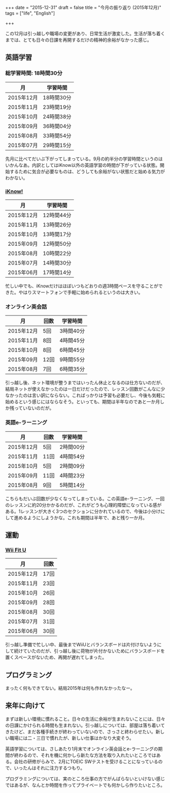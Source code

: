 +++
date = "2015-12-31"
draft = false
title = "今月の振り返り (2015年12月)"
tags = ["life", "English"]

+++

この12月は引っ越しや職場の変更があり、日常生活が激変した。生活が落ち着くまでは、とても日々の日課を再開するだけの精神的余裕がなかった感じ。


英語学習
--------------------------------

### 総学習時間: 18時間30分

| 月         | 学習時間   |
|------------|------------|
| 2015年12月 | 18時間30分 |
| 2015年11月 | 23時間19分 |
| 2015年10月 | 24時間38分 |
| 2015年09月 | 36時間04分 |
| 2015年08月 | 33時間54分 |
| 2015年07月 | 29時間15分 |

先月に比べてだいぶ下がってしまっている。9月の約半分の学習時間というのはいかんなあ。内訳としてはiKnow以外の英語学習の時間が下がっている状態。開始するために気合が必要なものは、どうしても余裕がない状態だと始める気力がわかない。

### [iKnow!](http://iknow.jp)

| 月         | 学習時間   |
|------------|------------|
| 2015年12月 | 12時間44分 |
| 2015年11月 | 13時間26分 |
| 2015年10月 | 13時間17分 |
| 2015年09月 | 12時間50分 |
| 2015年08月 | 10時間22分 |
| 2015年07月 | 14時間30分 |
| 2015年06月 | 17時間14分 |

忙しい中でも、iKnowだけはほぼいつもどおりの週3時間ペースを守ることができた。やはりスマートフォンで手軽に始められるというのは大きい。

### オンライン英会話

| 月         | 回数 | 学習時間   |
|------------|------|------------|
| 2015年12月 |  5回 |  3時間40分 |
| 2015年11月 |  8回 |  4時間45分 |
| 2015年10月 |  8回 |  6時間45分 |
| 2015年09月 | 12回 |  9時間55分 |
| 2015年08月 |  7回 |  6時間35分 |

引っ越し後、ネット環境が整うまではいったん休止となるのは仕方ないのだが、結局ネットが使えなかったのは一日だけだったので、レッスン回数がこんなに少なかったのは言い訳にならない。こればっかりは予習も必要だし、今後も気軽に始めるという感じにはならなそう。といっても、期間は半年なのであと一か月しか残っていないのだが。

### 英語e-ラーニング

| 月         | 回数 | 学習時間   |
|------------|------|------------|
| 2015年12月 |  5回 |  2時間00分 |
| 2015年11月 | 11回 |  4時間54分 |
| 2015年10月 |  5回 |  2時間09分 |
| 2015年09月 | 11回 |  4時間23分 |
| 2015年08月 |  9回 |  5時間14分 |

こちらもだいぶ回数が少なくなってしまっている。この英語e-ラーニング、一回のレッスンに約20分かかるのだが、これがどうも心理的障壁になっている感がある。1レッスンが大きく3つのセクションに分かれているので、今後は小分けにして進めるようにしようかな。これも期間は半年で、あと残り一か月。


運動
--------------------------------

### [Wii Fit U](http://www.nintendo.co.jp/wiiu/astj/)

| 月         | 回数 |
|------------|------|
| 2015年12月 | 17回 |
| 2015年11月 | 23回 |
| 2015年10月 | 26回 |
| 2015年09月 | 28回 |
| 2015年08月 | 30回 |
| 2015年07月 | 31回 |
| 2015年06月 | 30回 |

引っ越し準備で忙しい中、最後までWiiUとバランスボードは片付けないようにして続けていたのだが、引っ越し後に荷物が片付かないためにバランスボードを置くスペースがないため、再開が遅れてしまった。


プログラミング
--------------------------------

まったく何もできてない。結局2015年は何も作れなかったなー。


来年に向けて
--------------------------------

まずは新しい環境に慣れること。日々の生活に余裕が生まれないことには、日々の日課にかけられる時間も生まれない。引っ越しについては、部屋は落ち着いてきたけど、まだ各種手続きが終わっていないので、さっさと終わらせたい。新しい職場には二・三日で慣れたが、新しい仕事はかなり大変そう。

英語学習については、さしあたり1月末でオンライン英会話とe-ラーニングの期間が終わるので、それを機に何かしら新たな方法を取り入れたいところではある。会社の研修がらみで、2月にTOEIC SWテストを受けることになっているので、いったんはそれに注力するつもり。

プログラミングについては、実のところ仕事の方でがんばらないといけない感じではあるが、なんとか時間を作ってプライベートでも何かしら作りたいところ。
